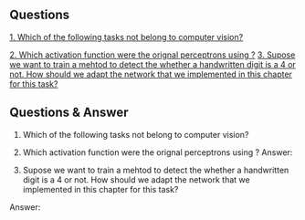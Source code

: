 ## Questions ##
[1. Which of the following tasks not belong to computer vision?]()


[2. Which activation function were the orignal perceptrons using ?]()
[3. Supose we want to train a mehtod to detect the whether a handwritten digit is a 4 or not. How should we adapt the network that we implemented in this chapter for this task?]()

## Questions & Answer ##
1. Which of the following tasks not belong to computer vision?


2. Which activation function were the orignal perceptrons using ?
Answer:

3. Supose we want to train a mehtod to detect the whether a handwritten digit is a 4 or not. How should we adapt the network that we implemented in this chapter for this task?

Answer:


